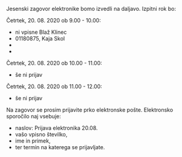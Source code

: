 Jesenski zagovor elektronike bomo izvedli na daljavo. Izpitni rok bo:

Četrtek, 20. 08. 2020 ob 9.00 - 10.00:  
- ni vpisne Blaž Klinec
- 01180875, Kaja Skol
-  
-  

Četrtek, 20. 08. 2020 ob 10.00 - 11.00:  
- še ni prijav

Četrtek, 20. 08. 2020 ob 11.00 - 12.00:  
- še ni prijav

Na zagovor se prosim prijavite prko elektronske pošte. Elektronsko sporočilo naj vsebuje:  
- naslov: Prijava elektronika 20.08.
- vašo vpisno številko,
- ime in primek,
- ter termin na katerega se prijavljate.

